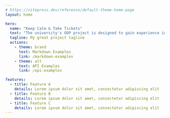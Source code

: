 ```yaml
---
# https://vitepress.dev/reference/default-theme-home-page
layout: home

hero:
  name: "Keep Calm & Take Tickets"
  text: "The university's OOP project is designed to gain experience in teamwork."
  tagline: My great project tagline
  actions:
    - theme: brand
      text: Markdown Examples
      link: /markdown-examples
    - theme: alt
      text: API Examples
      link: /api-examples

features:
  - title: Feature A
    details: Lorem ipsum dolor sit amet, consectetur adipiscing elit
  - title: Feature B
    details: Lorem ipsum dolor sit amet, consectetur adipiscing elit
  - title: Feature C
    details: Lorem ipsum dolor sit amet, consectetur adipiscing elit
---
```


